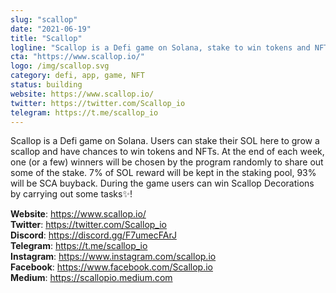 ```yaml
---
slug: "scallop"
date: "2021-06-19"
title: "Scallop"
logline: "Scallop is a Defi game on Solana, stake to win tokens and NFTs✨!"
cta: "https://www.scallop.io/"
logo: /img/scallop.svg
category: defi, app, game, NFT
status: building
website: https://www.scallop.io/
twitter: https://twitter.com/Scallop_io
telegram: https://t.me/scallop_io
---
```


Scallop is a Defi game on Solana. Users can stake their SOL here to grow a scallop and have chances to win tokens and NFTs. At the end of each week, one (or a few) winners will be chosen by the program randomly to share out some of the stake. 7% of SOL reward will be kept in the staking pool, 93% will be SCA buyback. During the game users can win Scallop Decorations by carrying out some tasks✨!



<b>Website</b>: https://www.scallop.io/ </br>
<b>Twitter</b>: https://twitter.com/Scallop_io </br>
<b>Discord</b>: https://discord.gg/F7umecFArJ </br>
<b>Telegram</b>: https://t.me/scallop_io </br>
<b>Instagram</b>: https://www.instagram.com/scallop.io </br>
<b>Facebook</b>: https://www.facebook.com/Scallop.io </br>
<b>Medium</b>: https://scallopio.medium.com </br>
